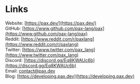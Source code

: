 # Links

Website: [https://pax.dev/](https://pax.dev/)
<br />
GitHub: [https://www.github.com/pax-lang/pax](https://www.github.com/pax-lang/pax)
<br />
Reddit: [https://www.reddit.com/r/paxlang](https://www.reddit.com/r/paxlang)
<br />
Twitter: [https://www.twitter.com/pax_lang](https://www.twitter.com/pax_lang)
<br />
Discord: [https://discord.gg/Eq8KWAUc6b](https://discord.gg/Eq8KWAUc6b)
<br />
Email: [contact@pax.dev](mailto:contact@pax.dev) 
<br />
Blog: [https://developing.pax.dev](https://developing.pax.dev)